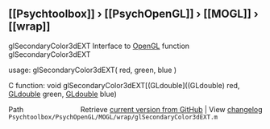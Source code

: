 ## [[Psychtoolbox]] &#8250; [[PsychOpenGL]] &#8250; [[MOGL]] &#8250; [[wrap]]

glSecondaryColor3dEXT  Interface to [OpenGL](OpenGL) function glSecondaryColor3dEXT  
  
usage:  glSecondaryColor3dEXT( red, green, blue )  
  
C function:  void glSecondaryColor3dEXT[(GLdouble]((GLdouble) red, [GLdouble](GLdouble) green, [GLdouble](GLdouble) blue)  




<div class="code_header" style="text-align:right;">
  <span style="float:left;">Path&nbsp;&nbsp;</span> <span class="counter">Retrieve <a href=
  "https://raw.github.com/Psychtoolbox-3/Psychtoolbox-3/beta/Psychtoolbox/PsychOpenGL/MOGL/wrap/glSecondaryColor3dEXT.m">current version from GitHub</a> | View <a href=
  "https://github.com/Psychtoolbox-3/Psychtoolbox-3/commits/beta/Psychtoolbox/PsychOpenGL/MOGL/wrap/glSecondaryColor3dEXT.m">changelog</a></span>
</div>
<div class="code">
  <code>Psychtoolbox/PsychOpenGL/MOGL/wrap/glSecondaryColor3dEXT.m</code>
</div>

